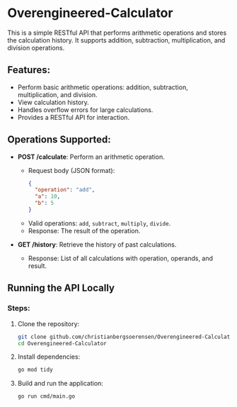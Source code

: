 # Overengineered-Calculator

This is a simple RESTful API that performs arithmetic operations and stores the calculation history. It supports addition, subtraction, multiplication, and division operations.

## Features:
- Perform basic arithmetic operations: addition, subtraction, multiplication, and division.
- View calculation history.
- Handles overflow errors for large calculations.
- Provides a RESTful API for interaction.

## Operations Supported:
- **POST /calculate**: Perform an arithmetic operation.
    - Request body (JSON format):
        ```json
        {
          "operation": "add",
          "a": 10,
          "b": 5
        }
        ```
    - Valid operations: `add`, `subtract`, `multiply`, `divide`.
    - Response: The result of the operation.

- **GET /history**: Retrieve the history of past calculations.
    - Response: List of all calculations with operation, operands, and result.

## Running the API Locally

### Steps:
1. Clone the repository:
   ```bash
   git clone github.com/christianbergsoerensen/Overengineered-Calculator
   cd Overengineered-Calculator

2. Install dependencies:
   ```bash
   go mod tidy

3. Build and run the application:
    ```bash
   go run cmd/main.go